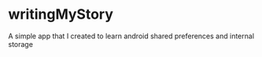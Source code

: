 writingMyStory
==============

A simple app that I created to learn android shared preferences and internal storage
